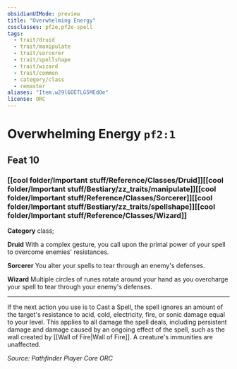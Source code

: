 ```yaml
---
obsidianUIMode: preview
title: "Overwhelming Energy"
cssclasses: pf2e,pf2e-spell
tags:
  - trait/druid
  - trait/manipulate
  - trait/sorcerer
  - trait/spellshape
  - trait/wizard
  - trait/common
  - category/class
  - remaster
aliases: "Item.w29l6OETLG5MEdOe"
license: ORC
---
```

# Overwhelming Energy `pf2:1`
## Feat 10
### [[cool folder/Important stuff/Reference/Classes/Druid]][[cool folder/Important stuff/Bestiary/zz_traits/manipulate]][[cool folder/Important stuff/Reference/Classes/Sorcerer]][[cool folder/Important stuff/Bestiary/zz_traits/spellshape]][[cool folder/Important stuff/Reference/Classes/Wizard]]

**Category** class; 




**Druid** With a complex gesture, you call upon the primal power of your spell to overcome enemies' resistances.

**Sorcerer** You alter your spells to tear through an enemy's defenses.

**Wizard** Multiple circles of runes rotate around your hand as you overcharge your spell to tear through your enemy's defenses.

* * *

If the next action you use is to Cast a Spell, the spell ignores an amount of the target's resistance to acid, cold, electricity, fire, or sonic damage equal to your level. This applies to all damage the spell deals, including persistent damage and damage caused by an ongoing effect of the spell, such as the wall created by [[Wall of Fire|Wall of Fire]]. A creature's immunities are unaffected.

*Source: Pathfinder Player Core*
*ORC*